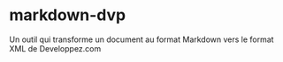 # markdown-dvp
Un outil qui transforme un document au format Markdown vers le format XML de Developpez.com
